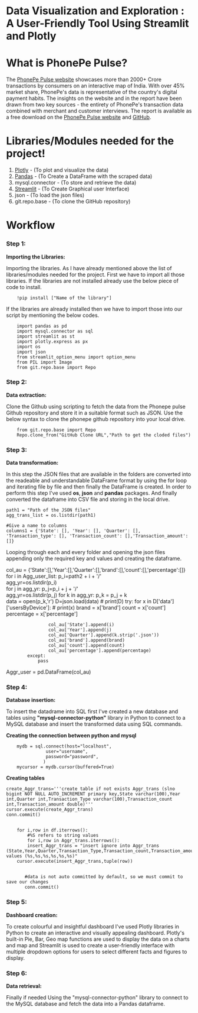 # Data Visualization and Exploration : A User-Friendly Tool Using Streamlit and Plotly

# What is PhonePe Pulse?
  The [PhonePe Pulse website](https://www.phonepe.com/pulse/explore/transaction/2022/4/) showcases more than 2000+ Crore transactions by consumers on an interactive map of India. With over 45% market share, PhonePe's data is representative of the country's digital payment habits.
The insights on the website and in the report have been drawn from two key sources - the entirety of PhonePe's transaction data combined with merchant and customer interviews. The report is available as a free download on the [PhonePe Pulse website](https://www.phonepe.com/pulse/explore/transaction/2022/4/) and [GitHub](https://github.com/PhonePe/pulse).

# Libraries/Modules needed for the project!

 1. [Plotly](https://plotly.com/python/) - (To plot and visualize the data)
 2. [Pandas](https://pandas.pydata.org/docs/) - (To Create a DataFrame with the scraped data)
 3. mysql.connector - (To store and retrieve the data)
 4. [Streamlit](https://docs.streamlit.io/library/api-reference) - (To Create Graphical user Interface)
 5. json - (To load the json files)
 6. git.repo.base - (To clone the GitHub repository)
 
 # Workflow
 
 ### Step 1:
 
 **Importing the Libraries:**
 
   Importing the libraries. As I have already mentioned above the list of libraries/modules needed for the project. First we have to import all those libraries. If the libraries are not installed already use the below piece of code to install.

        !pip install ["Name of the library"]
    
   If the libraries are already installed then we have to import those into our script by mentioning the below codes.

        import pandas as pd
        import mysql.connector as sql
        import streamlit as st
        import plotly.express as px
        import os
        import json
        from streamlit_option_menu import option_menu
        from PIL import Image
        from git.repo.base import Repo
 
 
 ### Step 2:
 
 **Data extraction:** 

   Clone the Github using scripting to fetch the data from the Phonepe pulse Github repository and store it in a suitable format such as JSON. Use the below syntax to clone the phonepe github repository into your local drive.
    
        from git.repo.base import Repo
        Repo.clone_from("GitHub Clone URL","Path to get the cloded files")
      
 ### Step 3:
 
 **Data transformation:**
 
   In this step the JSON files that are available in the folders are converted into the readeable and understandable DataFrame format by using the for loop and iterating file by file and then finally the DataFrame is created. In order to perform this step I've used **os**, **json** and **pandas** packages. And finally converted the dataframe into CSV file and storing in the local drive.
   
   
    path1 = "Path of the JSON files"
    agg_trans_list = os.listdir(path1)

    #Give a name to columns
    columns1 = {'State': [], 'Year': [], 'Quarter': [], 'Transaction_type': [], 'Transaction_count': [],'Transaction_amount': []}
    
    
Looping through each and every folder and opening the json files appending only the required key and values and creating the dataframe.


col_au = {'State':[],'Year':[],'Quarter':[],'brand':[],'count':[],'percentage':[]}
for i in Agg_user_list:
    p_i=path2 + i + '/'   
    agg_yr=os.listdir(p_i)   
    for j in agg_yr:
        p_j=p_i + j + '/'   
        agg_yr=os.listdir(p_j)
        for k in agg_yr:
            p_k = p_j + k          
            data = open(p_k,'r')
            D=json.load(data)
            # print(D)
            try:
                for x in D['data']['usersByDevice']:
                    # print(x)
                    brand = x['brand']
                    count = x['count']
                    percentage = x['percentage']
                
                    col_au['State'].append(i)
                    col_au['Year'].append(j)
                    col_au['Quarter'].append(k.strip('.json'))
                    col_au['brand'].append(brand)
                    col_au['count'].append(count)
                    col_au['percentage'].append(percentage)
            except:
                pass


Aggr_user = pd.DataFrame(col_au)   
             
 ### Step 4:
 
 **Database insertion:**
 
   To insert the datadrame into SQL first I've created a new database and tables using **"mysql-connector-python"** library in Python to connect to a MySQL database and insert the transformed data using SQL commands.
   
   **Creating the connection between python and mysql**
   
        mydb = sql.connect(host="localhost",
                   user="username",
                   password="password",                   
                  )
        mycursor = mydb.cursor(buffered=True)
        
   **Creating tables**
   
    create_Aggr_trans='''create table if not exists Aggr_trans (slno bigint NOT NULL AUTO_INCREMENT primary key,State varchar(100),Year   
    int,Quarter int,Transaction_Type varchar(100),Transaction_count int,Transaction_amount double)'''
    cursor.execute(create_Aggr_trans)
    conn.commit()


        for i,row in df.iterrows():        
            #%S refers to string values 
            for i,row in Aggr_trans.iterrows():
            insert_Aggr_trans = "insert ignore into Aggr_trans (State,Year,Quarter,Transaction_Type,Transaction_count,Transaction_amount) values (%s,%s,%s,%s,%s,%s)"
        cursor.execute(insert_Aggr_trans,tuple(row))
        
            
           #data is not auto committed by default, so we must commit to save our changes
           conn.commit()
    
 ### Step 5:
 
 **Dashboard creation:**
 
   To create colourful and insightful dashboard I've used Plotly libraries in Python to create an interactive and visually appealing dashboard. Plotly's built-in Pie, Bar, Geo map functions are used to display the data on a charts and map and Streamlit is used to create a user-friendly interface with multiple dropdown options for users to select different facts and figures to display.
    
 ### Step 6:
 
 **Data retrieval:**
 
   Finally if needed Using the "mysql-connector-python" library to connect to the MySQL database and fetch the data into a Pandas dataframe.

